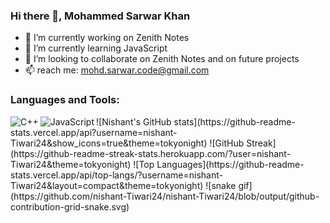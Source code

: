 ### Hi there 👋, Mohammed Sarwar Khan
- 🔭 I’m currently working on Zenith Notes
- 🌱 I’m currently learning JavaScript
- 👯 I’m looking to collaborate on Zenith Notes and on future projects
- 📫  reach me: mohd.sarwar.code@gmail.com
### Languages and Tools:
<img align="left" alt="C++" src="https://img.shields.io/badge/-C++-00599C?logo=c%2B%2B&logoColor=white" />
<img align="left" alt="JavaScript" src="https://img.shields.io/badge/-JavaScript-F7DF1E?logo=javascript&logoColor=black" />
![Nishant's GitHub stats](https://github-readme-stats.vercel.app/api?username=nishant-Tiwari24&show_icons=true&theme=tokyonight)
![GitHub Streak](https://github-readme-streak-stats.herokuapp.com/?user=nishant-Tiwari24&theme=tokyonight)
![Top Languages](https://github-readme-stats.vercel.app/api/top-langs/?username=nishant-Tiwari24&layout=compact&theme=tokyonight)
![snake gif](https://github.com/nishant-Tiwari24/nishant-Tiwari24/blob/output/github-contribution-grid-snake.svg)
